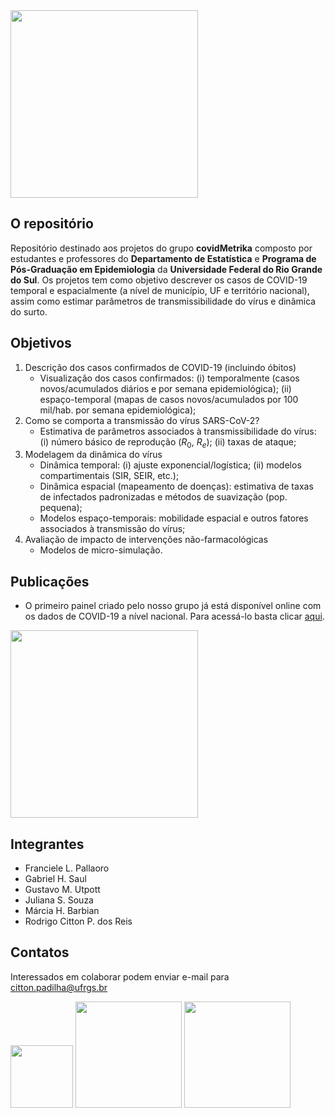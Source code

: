 
<img src="../flp/images/logoCM.png" width="300">

## O repositório

Repositório destinado aos projetos do grupo __covidMetrika__ composto por estudantes e professores do __Departamento de Estatística__ e __Programa de Pós-Graduação em Epidemiologia__ da __Universidade Federal do Rio Grande do Sul__. Os projetos tem como objetivo descrever os casos de COVID-19 temporal e espacialmente (a nível de município, UF e território nacional), assim como estimar parâmetros de transmissibilidade do vírus e dinâmica do surto.

## Objetivos

1. Descrição dos casos confirmados de COVID-19 (incluindo óbitos)
    - Visualização dos casos confirmados: (i) temporalmente (casos novos/acumulados diários e por semana epidemiológica); (ii) espaço-temporal (mapas de casos novos/acumulados por 100 mil/hab. por semana epidemiológica);
2. Como se comporta a transmissão do vírus SARS-CoV-2?
    - Estimativa de parâmetros associados à transmissibilidade do vírus: (i) número básico de reprodução ($R_0$, $R_e$); (ii) taxas de ataque;
3. Modelagem da dinâmica do vírus
    - Dinâmica temporal: (i) ajuste exponencial/logística; (ii) modelos compartimentais (SIR, SEIR, etc.);
    - Dinâmica espacial (mapeamento de doenças): estimativa de taxas de infectados padronizadas e métodos de suavização (pop. pequena);
    - Modelos espaço-temporais: mobilidade espacial e outros fatores associados à transmissão do vírus;
4. Avaliação de impacto de intervenções não-farmacológicas
    - Modelos de micro-simulação.

## Publicações

- O primeiro painel criado pelo nosso grupo já está disponível online com os dados de COVID-19 a nível nacional. Para acessá-lo basta clicar [aqui](https://mhbarbian.shinyapps.io/CovidMetrika/).

<img src="../images/CovidMetrikaDash01.png" width="300">


## Integrantes

- Franciele L. Pallaoro
- Gabriel H. Saul
- Gustavo M. Utpott
- Juliana S. Souza 
- Márcia H. Barbian
- Rodrigo Citton P. dos Reis

## Contatos

Interessados em colaborar podem enviar e-mail para citton.padilha@ufrgs.br

<img src="../flp/images/Ufrgs.png" width="100"> <img src="../flp/images/ppgepi.png" width="170"> <img src="../flp/images/ime.png" width="170">

